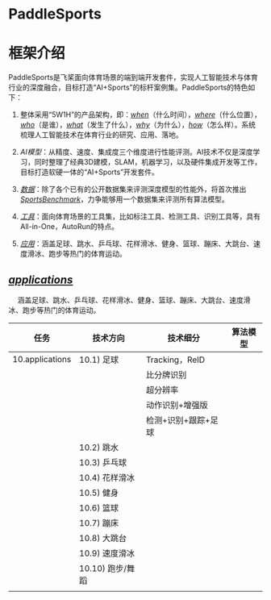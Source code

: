# PaddleSports

# 框架介绍
PaddleSports是飞桨面向体育场景的端到端开发套件，实现人工智能技术与体育行业的深度融合，目标打造“AI+Sports”的标杆案例集。PaddleSports的特色如下：

1. 整体采用“5W1H”的产品架构，即：[*when*](#1-when)（什么时间），[*where*](#2-where)（什么位置），[*who*](#3-who)（是谁），[*what*](#4-what)（发生了什么），[*why*](#5-why)（为什么），[*how*](#6-how)（怎么样）。系统梳理人工智能技术在体育行业的研究、应用、落地。

2. *AI模型*：从精度、速度、集成度三个维度进行性能评测。AI技术不仅是深度学习，同时整理了经典3D建模，SLAM，机器学习，以及硬件集成开发等工作，目标打造软硬一体的“AI+Sports”开发套件。

3. [*数据*](#7-data)：除了各个已有的公开数据集来评测深度模型的性能外，将首次推出[*SportsBenchmark*](#8-benchmark)，力争能够用一个数据集来评测所有算法模型。

4. [*工具*](#9-tools)：面向体育场景的工具集，比如标注工具、检测工具、识别工具等，具有All-in-One，AutoRun的特点。

5. [*应用*](#10-applications)：涵盖足球、跳水、乒乓球、花样滑冰、健身、篮球、蹦床、大跳台、速度滑冰、跑步等热门的体育运动。


## [*applications*](./10-applications/)

&emsp; 涵盖足球、跳水、乒乓球、花样滑冰、健身、篮球、蹦床、大跳台、速度滑冰、跑步等热门的体育运动。

| 任务              | 技术方向               | 技术细分                        | 算法模型                                                |
|-----------------|--------------------|-----------------------------|-----------------------------------------------------|
| 10.applications | 10.1) 足球           | Tracking，ReID               |                                                     |
|                 |                    | 比分牌识别                       |                                                     |
|                 |                    | 超分辨率                        |                                                     |
|                 |                    | 动作识别+增强版                    |                                                     |
|                 |                    | 检测+识别+跟踪+足球                 |                                                     |
|                 | 10.2) 跳水           |                             |                                                     |
|                 | 10.3) 乒乓球          |                             |                                                     |
|                 | 10.4) 花样滑冰         |                             |                                                     |
|                 | 10.5) 健身           |                             |                                                     |
|                 | 10.6) 篮球           |                             |                                                     |
|                 | 10.7) 蹦床           |                             |                                                     |
|                 | 10.8) 大跳台          |                             |                                                     |
|                 | 10.9) 速度滑冰         |                             |                                                     |
|                 | 10.10) 跑步/舞蹈       |                             |                                                     |
|                 |                    |                             |                                                     |
